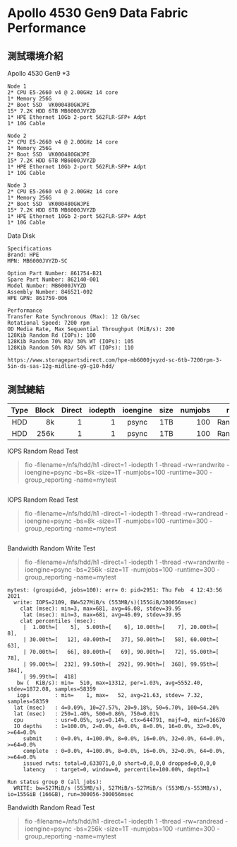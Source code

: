 # Apollo 4530 Gen9 Data Fabric Performance

## 測試環境介紹


Apollo 4530 Gen9 *3
```
Node 1
2* CPU E5-2660 v4 @ 2.00GHz 14 core
1* Memory 256G 
2* Boot SSD  VK000480GWJPE 
15* 7.2K HDD 6TB MB6000JVYZD
1* HPE Ethernet 10Gb 2-port 562FLR-SFP+ Adpt
1* 10G Cable

Node 2
2* CPU E5-2660 v4 @ 2.00GHz 14 core
1* Memory 256G 
2* Boot SSD  VK000480GWJPE 
15* 7.2K HDD 6TB MB6000JVYZD
1* HPE Ethernet 10Gb 2-port 562FLR-SFP+ Adpt
1* 10G Cable

Node 3
2* CPU E5-2660 v4 @ 2.00GHz 14 core
1* Memory 256G 
2* Boot SSD  VK000480GWJPE 
15* 7.2K HDD 6TB MB6000JVYZD
1* HPE Ethernet 10Gb 2-port 562FLR-SFP+ Adpt
1* 10G Cable
```

Data Disk
```
Specifications
Brand: HPE
MPN: MB6000JVYZD-SC

Option Part Number: 861754-B21
Spare Part Number: 862140-001
Model Number: MB6000JVYZD
Assembly Number: 846521-002
HPE GPN: 861759-006

Performance
Transfer Rate Synchronous (Max): 12 Gb/sec
Rotational Speed: 7200 rpm
OD Media Rate, Max Sequential Throughput (MiB/s): 200
128Kib Random Rd (IOPs): 100
128Kib Random 70% RD/ 30% WT (IOPs): 105
128Kib Random 50% RD/ 50% WT (IOPs): 110

https://www.storagepartsdirect.com/hpe-mb6000jvyzd-sc-6tb-7200rpm-3-5in-ds-sas-12g-midline-g9-g10-hdd/
```



## 測試總結

|    Type|   Block|  Direct|   iodepth|  ioengine|      size|   numjobs|        rw|      Read|Read/IOPS|      Write|Write/IOPS|
|:------:|-------:|-------:|---------:|:--------:|---------:|---------:|:--------:|---------:|--------:|----------:|---------:|
|     HDD|      8k|       1|         1|     psync|       1TB|       100|    Random|    0MiB/s|        0|     0MiB/s|         0|
|     HDD|    256k|       1|         1|     psync|       1TB|       100|    Random|    0MiB/s|        0|   527MiB/s|      2109|


IOPS Random Read Test

> fio -filename=/nfs/hdd/h1 -direct=1 -iodepth 1 -thread -rw=randwrite -ioengine=psync -bs=8k -size=1T -numjobs=100 -runtime=300 -group_reporting -name=mytest

```
```

IOPS Random Read Test

> fio -filename=/nfs/hdd/h1 -direct=1 -iodepth 1 -thread -rw=randread -ioengine=psync -bs=8k -size=1T -numjobs=100 -runtime=300 -group_reporting -name=mytest

```
```

Bandwidth Random Write Test

> fio -filename=/nfs/hdd/h1 -direct=1 -iodepth 1 -thread -rw=randwrite -ioengine=psync -bs=256k -size=1T -numjobs=100 -runtime=300 -group_reporting -name=mytest

```
mytest: (groupid=0, jobs=100): err= 0: pid=2951: Thu Feb  4 12:43:56 2021
  write: IOPS=2109, BW=527MiB/s (553MB/s)(155GiB/300056msec)
    clat (msec): min=3, max=681, avg=46.08, stdev=39.95
     lat (msec): min=3, max=681, avg=46.09, stdev=39.95
    clat percentiles (msec):
     |  1.00th=[    5],  5.00th=[    6], 10.00th=[    7], 20.00th=[    8],
     | 30.00th=[   12], 40.00th=[   37], 50.00th=[   58], 60.00th=[   63],
     | 70.00th=[   66], 80.00th=[   69], 90.00th=[   72], 95.00th=[   78],
     | 99.00th=[  232], 99.50th=[  292], 99.90th=[  368], 99.95th=[  384],
     | 99.99th=[  418]
   bw (  KiB/s): min=  510, max=13312, per=1.03%, avg=5552.40, stdev=1872.08, samples=58359
   iops        : min=    1, max=   52, avg=21.63, stdev= 7.32, samples=58359
  lat (msec)   : 4=0.09%, 10=27.57%, 20=9.18%, 50=6.70%, 100=54.20%
  lat (msec)   : 250=1.40%, 500=0.86%, 750=0.01%
  cpu          : usr=0.05%, sys=0.14%, ctx=644791, majf=0, minf=16670
  IO depths    : 1=100.0%, 2=0.0%, 4=0.0%, 8=0.0%, 16=0.0%, 32=0.0%, >=64=0.0%
     submit    : 0=0.0%, 4=100.0%, 8=0.0%, 16=0.0%, 32=0.0%, 64=0.0%, >=64=0.0%
     complete  : 0=0.0%, 4=100.0%, 8=0.0%, 16=0.0%, 32=0.0%, 64=0.0%, >=64=0.0%
     issued rwts: total=0,633071,0,0 short=0,0,0,0 dropped=0,0,0,0
     latency   : target=0, window=0, percentile=100.00%, depth=1

Run status group 0 (all jobs):
  WRITE: bw=527MiB/s (553MB/s), 527MiB/s-527MiB/s (553MB/s-553MB/s), io=155GiB (166GB), run=300056-300056msec
```

Bandwidth Random Read Test

> fio -filename=/nfs/hdd/h1 -direct=1 -iodepth 1 -thread -rw=randread -ioengine=psync -bs=256k -size=1T -numjobs=100 -runtime=300 -group_reporting -name=mytest

```
```
